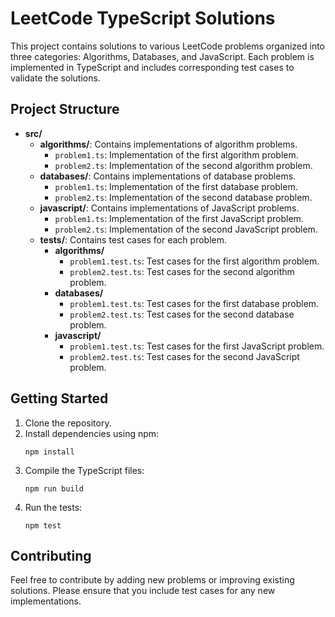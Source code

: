 # LeetCode TypeScript Solutions

This project contains solutions to various LeetCode problems organized into three categories: Algorithms, Databases, and JavaScript. Each problem is implemented in TypeScript and includes corresponding test cases to validate the solutions.

## Project Structure

- **src/**
  - **algorithms/**: Contains implementations of algorithm problems.
    - `problem1.ts`: Implementation of the first algorithm problem.
    - `problem2.ts`: Implementation of the second algorithm problem.
  - **databases/**: Contains implementations of database problems.
    - `problem1.ts`: Implementation of the first database problem.
    - `problem2.ts`: Implementation of the second database problem.
  - **javascript/**: Contains implementations of JavaScript problems.
    - `problem1.ts`: Implementation of the first JavaScript problem.
    - `problem2.ts`: Implementation of the second JavaScript problem.
  - **tests/**: Contains test cases for each problem.
    - **algorithms/**
      - `problem1.test.ts`: Test cases for the first algorithm problem.
      - `problem2.test.ts`: Test cases for the second algorithm problem.
    - **databases/**
      - `problem1.test.ts`: Test cases for the first database problem.
      - `problem2.test.ts`: Test cases for the second database problem.
    - **javascript/**
      - `problem1.test.ts`: Test cases for the first JavaScript problem.
      - `problem2.test.ts`: Test cases for the second JavaScript problem.

## Getting Started

1. Clone the repository.
2. Install dependencies using npm:
   ```
   npm install
   ```
3. Compile the TypeScript files:
   ```
   npm run build
   ```
4. Run the tests:
   ```
   npm test
   ```

## Contributing

Feel free to contribute by adding new problems or improving existing solutions. Please ensure that you include test cases for any new implementations.